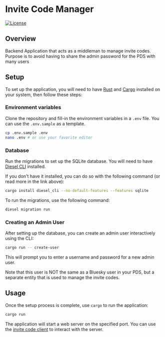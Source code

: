 # <h1> Invite Code Manager </h1>
[![License](https://img.shields.io/badge/license-MIT-blue)](https://opensource.org/licenses/mit)

## Overview

Backend Application that acts as a middleman to manage invite codes. Purpose is to avoid having to share the admin password for the PDS with many users

## Setup

To set up the application, you will need to have [Rust](https://www.rust-lang.org/tools/install) and [Cargo](https://doc.rust-lang.org/cargo/getting-started/installation.html) installed on your system, then follow these steps:

### Environment variables

Clone the repository and fill-in the environment variables in a `.env` file. You can use the `.env.sample` as a template.

```bash
cp .env.sample .env
nano .env # or use your favorite editor
```

### Database

Run the migrations to set up the SQLite database. You will need to have [Diesel CLI](https://diesel.rs/guides/getting-started#installing-diesel-cli) installed.

If you don't have it installed, you can do so with the following command (or read more in the link above):

```bash
cargo install diesel_cli --no-default-features --features sqlite
```

To run the migrations, use the following command:

```bash
diesel migration run
```

### Creating an Admin User

After setting up the database, you can create an admin user interactively using the CLI:

```bash
cargo run -- create-user
```

This will prompt you to enter a username and password for a new admin user.

Note that this user is NOT the same as a Bluesky user in your PDS, but a separate entity that is used to manage the invite codes.

## Usage

Once the setup process is complete, use `cargo` to run the application:

```bash
cargo run
```

The application will start a web server on the specified port. You can use the [invite code client](https://github.com/NorthskySocial/invite-code-client) to interact with the server.

